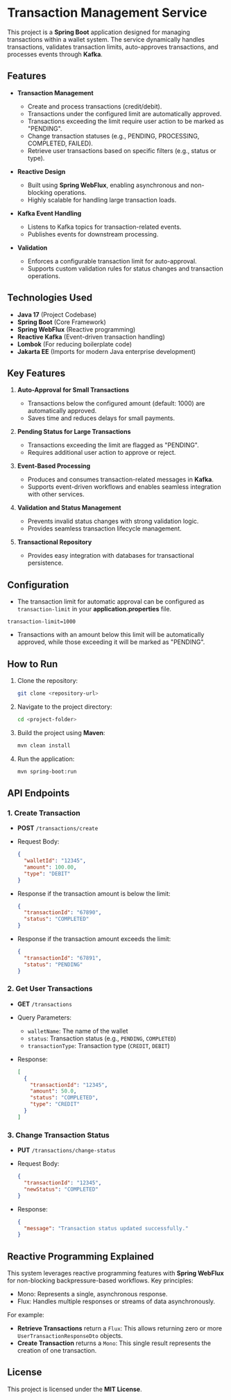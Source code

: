 # Transaction Management Service

This project is a **Spring Boot** application designed for managing transactions within a wallet system. The service dynamically handles transactions, validates transaction limits, auto-approves transactions, and processes events through **Kafka**.

## Features

- **Transaction Management**
    - Create and process transactions (credit/debit).
    - Transactions under the configured limit are automatically approved.
    - Transactions exceeding the limit require user action to be marked as "PENDING".
    - Change transaction statuses (e.g., PENDING, PROCESSING, COMPLETED, FAILED).
    - Retrieve user transactions based on specific filters (e.g., status or type).

- **Reactive Design**
    - Built using **Spring WebFlux**, enabling asynchronous and non-blocking operations.
    - Highly scalable for handling large transaction loads.

- **Kafka Event Handling**
    - Listens to Kafka topics for transaction-related events.
    - Publishes events for downstream processing.

- **Validation**
    - Enforces a configurable transaction limit for auto-approval.
    - Supports custom validation rules for status changes and transaction operations.

## Technologies Used

- **Java 17** (Project Codebase)
- **Spring Boot** (Core Framework)
- **Spring WebFlux** (Reactive programming)
- **Reactive Kafka** (Event-driven transaction handling)
- **Lombok** (For reducing boilerplate code)
- **Jakarta EE** (Imports for modern Java enterprise development)

## Key Features

1. **Auto-Approval for Small Transactions**
    - Transactions below the configured amount (default: 1000) are automatically approved.
    - Saves time and reduces delays for small payments.

2. **Pending Status for Large Transactions**
    - Transactions exceeding the limit are flagged as "PENDING".
    - Requires additional user action to approve or reject.

3. **Event-Based Processing**
    - Produces and consumes transaction-related messages in **Kafka**.
    - Supports event-driven workflows and enables seamless integration with other services.

4. **Validation and Status Management**
    - Prevents invalid status changes with strong validation logic.
    - Provides seamless transaction lifecycle management.

5. **Transactional Repository**
    - Provides easy integration with databases for transactional persistence.

## Configuration

- The transaction limit for automatic approval can be configured as `transaction-limit` in your **application.properties** file.

```properties
transaction-limit=1000
```

- Transactions with an amount below this limit will be automatically approved, while those exceeding it will be marked as "PENDING".

## How to Run

1. Clone the repository:
   ```bash
   git clone <repository-url>
   ```
2. Navigate to the project directory:
   ```bash
   cd <project-folder>
   ```
3. Build the project using **Maven**:
   ```bash
   mvn clean install
   ```
4. Run the application:
   ```bash
   mvn spring-boot:run
   ```

## API Endpoints

### 1. Create Transaction
- **POST** `/transactions/create`
- Request Body:
  ```json
  {
    "walletId": "12345",
    "amount": 100.00,
    "type": "DEBIT"
  }
  ```
- Response if the transaction amount is below the limit:
  ```json
  {
    "transactionId": "67890",
    "status": "COMPLETED"
  }
  ```

- Response if the transaction amount exceeds the limit:
  ```json
  {
    "transactionId": "67891",
    "status": "PENDING"
  }
  ```

### 2. Get User Transactions
- **GET** `/transactions`
- Query Parameters:
    - `walletName`: The name of the wallet
    - `status`: Transaction status (e.g., `PENDING`, `COMPLETED`)
    - `transactionType`: Transaction type (`CREDIT`, `DEBIT`)

- Response:
  ```json
  [
    {
      "transactionId": "12345",
      "amount": 50.0,
      "status": "COMPLETED",
      "type": "CREDIT"
    }
  ]
  ```

### 3. Change Transaction Status
- **PUT** `/transactions/change-status`
- Request Body:
  ```json
  {
    "transactionId": "12345",
    "newStatus": "COMPLETED"
  }
  ```

- Response:
  ```json
  {
    "message": "Transaction status updated successfully."
  }
  ```

## Reactive Programming Explained

This system leverages reactive programming features with **Spring WebFlux** for non-blocking backpressure-based workflows. Key principles:
- Mono: Represents a single, asynchronous response.
- Flux: Handles multiple responses or streams of data asynchronously.

For example:
- **Retrieve Transactions** return a `Flux`: This allows returning zero or more `UserTransactionResponseDto` objects.
- **Create Transaction** returns a `Mono`: This single result represents the creation of one transaction.

## License

This project is licensed under the **MIT License**.
